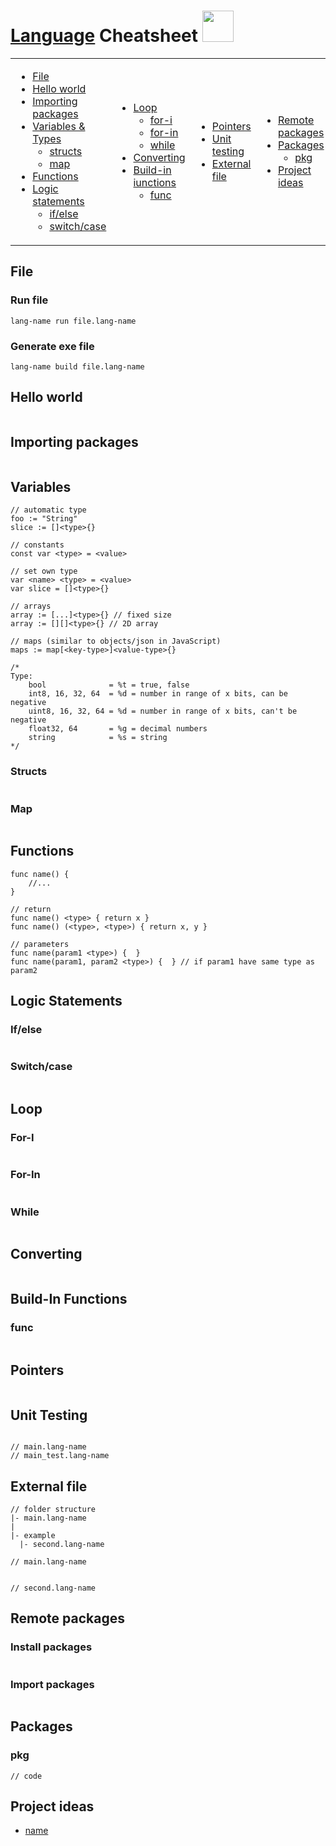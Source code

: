 # <a href="#">Language</a> Cheatsheet <img width="50em" src="#">

<table>
<td>

* [File](#file)
* [Hello world](#hello-world)
* [Importing packages](#importing-packages)
* [Variables & Types](#variables)
	* [structs](#structs)
	* [map](#map)
* [Functions](#functions)
* [Logic statements](#logic-statements)
	* [if/else](#ifelse)
	* [switch/case](#switchcase)

</td>
<td>

* [Loop](#loop)
	* [for-i](#for-i)
	* [for-in](#for-in)
	* [while](#while)
* [Converting](#converting)
* [Build-in iunctions](#build-in-functions)
	* [func](#func)

</td>
<td>

* [Pointers](#pointers)
* [Unit testing](#unit-testing)
* [External file](#external-file)

</td>
<td>

* [Remote packages](#remote-packages)
* [Packages](#packages)
	* [pkg](#pkg)
* [Project ideas](#project-ideas)
</td>
</table>


## File

### Run file
`lang-name run file.lang-name`

### Generate exe file
`lang-name build file.lang-name`

## Hello world
```lang-name

```


## Importing packages
```lang-name

```


## Variables
```lang-name
// automatic type
foo := "String"
slice := []<type>{}

// constants
const var <type> = <value>

// set own type
var <name> <type> = <value>
var slice = []<type>{}

// arrays
array := [...]<type>{} // fixed size
array := [][]<type>{} // 2D array

// maps (similar to objects/json in JavaScript)
maps := map[<key-type>]<value-type>{}

/*
Type: 
	bool              = %t = true, false
	int8, 16, 32, 64  = %d = number in range of x bits, can be negative
	uint8, 16, 32, 64 = %d = number in range of x bits, can't be negative
	float32, 64       = %g = decimal numbers
	string            = %s = string
*/
```

### Structs
```lang-name
```

### Map
```lang-name

```


## Functions
```lang-name
func name() {
	//...
}

// return
func name() <type> { return x }
func name() (<type>, <type>) { return x, y }

// parameters 
func name(param1 <type>) {  }
func name(param1, param2 <type>) {  } // if param1 have same type as param2
```


## Logic Statements

### If/else
```lang-name

```

### Switch/case
```lang-name

```


## Loop

### For-I
```lang-name

```

### For-In
```lang-name
```

### While
```lang-name

```


## Converting
```lang-name

```


## Build-In Functions

### func
```lang-name
```

## Pointers
```lang-name

```


## Unit Testing
```sh
```
```lang-name
// main.lang-name
// main_test.lang-name
```


## External file
```lang-name
// folder structure
|- main.lang-name
|
|- example
  |- second.lang-name

// main.lang-name


// second.lang-name

```



## Remote packages

### Install packages
```

```

### Import packages
```lang-name
```


## Packages

### pkg

```lang-name
// code
```


## Project ideas
* [name](link)
